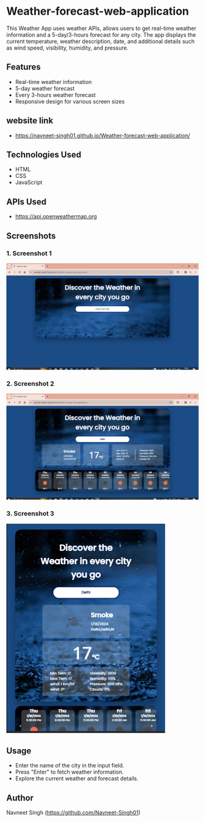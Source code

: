 # Weather-forecast-web-application

This Weather App uses weather APIs, allows users to get real-time weather information and a 5-day/3-hours forecast for any city. The app displays the current temperature, weather description, date, and additional details such as wind speed, visibility, humidity, and pressure.

## Features

- Real-time weather information
- 5-day weather forecast
- Every 3-hours weather forecast
- Responsive design for various screen sizes

## website link

- https://navneet-singh01.github.io/Weather-forecast-web-application/

## Technologies Used

- HTML
- CSS
- JavaScript

## APIs Used

- https://api.openweathermap.org

## Screenshots

### 1. Screenshot 1

![screenshot](./images/screenshots/screenshots-1.png)

### 2. Screenshot 2

![screenshot](./images/screenshots/screenshots-2.png)

### 3. Screenshot 3

![screenshot](./images/screenshots/screenshots-3.png)


## Usage

- Enter the name of the city in the input field.
- Press "Enter" to fetch weather information.
- Explore the current weather and forecast details.

## Author

Navneet Singh (https://github.com/Navneet-Singh01)